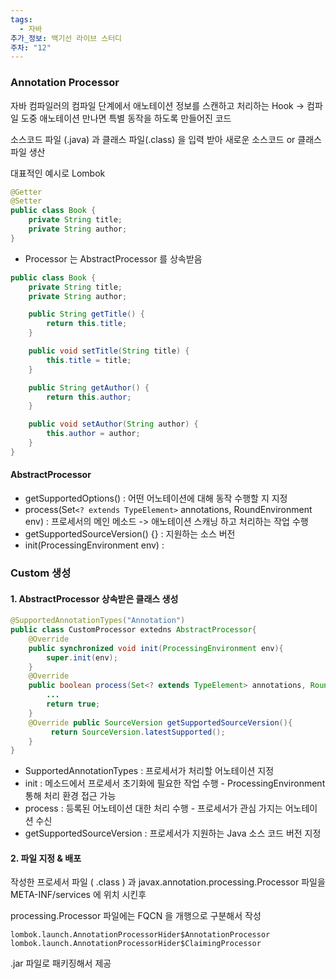 ```yaml
---
tags:
  - 자바
추가_정보: 백기선 라이브 스터디
주차: "12"
---
```

### Annotation Processor

자바 컴파일러의 컴파일 단계에서
애노테이션 정보를 스캔하고 처리하는 Hook
-> 컴파일 도중 애노테이션 만나면 특별 동작을 하도록 만들어진 코드


소스코드 파일 (.java) 과 클래스 파일(.class) 을 입력 받아
새로운 소스코드 or 클래스 파일 생산

대표적인 예시로 Lombok

```java
@Getter
@Setter
public class Book {
	private String title;
	private String author;
}
```


- Processor 는 AbstractProcessor 를 상속받음

```java
public class Book {
    private String title;
    private String author;

    public String getTitle() {
        return this.title;
    }

    public void setTitle(String title) {
        this.title = title;
    }

    public String getAuthor() {
        return this.author;
    }

    public void setAuthor(String author) {
        this.author = author;
    }
}

```

#### AbstractProcessor

- getSupportedOptions() : 어떤 어노테이션에 대해 동작 수행할 지 지정
- process(Set`<? extends TypeElement>` annotations, RoundEnvironment env) : 프로세서의 메인 메소드
	-> 애노테이션 스캐닝 하고 처리하는 작업 수행
- getSupportedSourceVersion() {} : 지원하는 소스 버전
- init(ProcessingEnvironment env) : 

### Custom 생성

#### 1. AbstractProcessor 상속받은 클래스 생성

```java
@SupportedAnnotationTypes("Annotation")
public class CustomProcessor extedns AbstractProcessor{
	@Override
	public synchronized void init(ProcessingEnvironment env){
		super.init(env);
	}
	@Override
	public boolean process(Set<? extends TypeElement> annotations, RoundEnvironment env){
		...
		return true;
	}
	@Override public SourceVersion getSupportedSourceVersion(){
	     return SourceVersion.latestSupported(); 
	}
}
```

- SupportedAnnotationTypes : 프로세서가 처리할 어노테이션 지정
- init : 메소드에서 프로세서 초기화에 필요한 작업 수행 - ProcessingEnvironment 통해 처리 환경 접근 가능
- process : 등록된 어노테이션 대한 처리 수행 - 프로세서가 관심 가지는 어노테이션 수신
- getSupportedSourceVersion : 프로세서가 지원하는 Java 소스 코드 버전 지정

#### 2. 파일 지정 & 배포

작성한 프로세서 파일 ( .class ) 과
javax.annotation.processing.Processor 파일을 META-INF/services 에 위치 시킨후

processing.Processor 파일에는 FQCN 을 개행으로 구분해서 작성

```
lombok.launch.AnnotationProcessorHider$AnnotationProcessor
lombok.launch.AnnotationProcessorHider$ClaimingProcessor
```

.jar 파일로 패키징해서 제공
